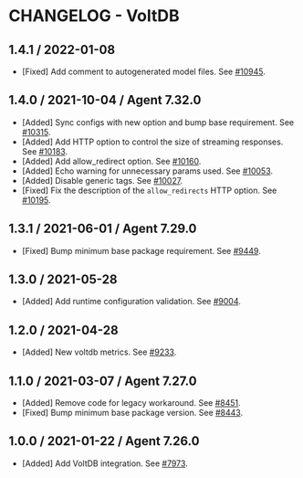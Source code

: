 # CHANGELOG - VoltDB

## 1.4.1 / 2022-01-08

* [Fixed] Add comment to autogenerated model files. See [#10945](https://github.com/DataDog/integrations-core/pull/10945).

## 1.4.0 / 2021-10-04 / Agent 7.32.0

* [Added] Sync configs with new option and bump base requirement. See [#10315](https://github.com/DataDog/integrations-core/pull/10315).
* [Added] Add HTTP option to control the size of streaming responses. See [#10183](https://github.com/DataDog/integrations-core/pull/10183).
* [Added] Add allow_redirect option. See [#10160](https://github.com/DataDog/integrations-core/pull/10160).
* [Added] Echo warning for unnecessary params used. See [#10053](https://github.com/DataDog/integrations-core/pull/10053).
* [Added] Disable generic tags. See [#10027](https://github.com/DataDog/integrations-core/pull/10027).
* [Fixed] Fix the description of the `allow_redirects` HTTP option. See [#10195](https://github.com/DataDog/integrations-core/pull/10195).

## 1.3.1 / 2021-06-01 / Agent 7.29.0

* [Fixed] Bump minimum base package requirement. See [#9449](https://github.com/DataDog/integrations-core/pull/9449).

## 1.3.0 / 2021-05-28

* [Added] Add runtime configuration validation. See [#9004](https://github.com/DataDog/integrations-core/pull/9004).

## 1.2.0 / 2021-04-28

* [Added] New voltdb metrics. See [#9233](https://github.com/DataDog/integrations-core/pull/9233).

## 1.1.0 / 2021-03-07 / Agent 7.27.0

* [Added] Remove code for legacy workaround. See [#8451](https://github.com/DataDog/integrations-core/pull/8451).
* [Fixed] Bump minimum base package version. See [#8443](https://github.com/DataDog/integrations-core/pull/8443).

## 1.0.0 / 2021-01-22 / Agent 7.26.0

* [Added] Add VoltDB integration. See [#7973](https://github.com/DataDog/integrations-core/pull/7973).

